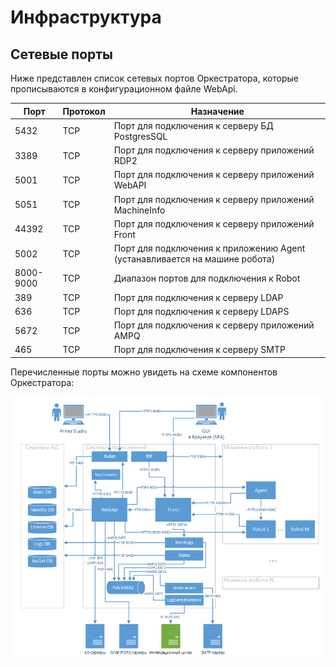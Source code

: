 # Инфраструктура

## Сетевые порты

Ниже представлен список сетевых портов Оркестратора, которые прописываются в конфигурационном файле WebApi. 

| Порт  | Протокол  | Назначение                                                                 | 
| ----- | --------- | -------------------------------------------------------------------------- |
| 5432  | TCP       | Порт для подключения к серверу БД PostgresSQL                              |
| 3389  | TCP       | Порт для подключения к серверу приложений RDP2                             |
| 5001  | TCP       | Порт для подключения к серверу приложений WebAPI                           |
| 5051  | TCP       | Порт для подключения к серверу приложений MachineInfo                      |
| 44392 | TCP       | Порт для подключения к серверу приложений Front                            |
| 5002  | TCP       | Порт для подключения к приложению Agent (устанавливается на машине робота) |
| 8000-9000  | TCP  | Диапазон портов для подключения к Robot                                    |
| 389   | TCP       | Порт для подключения к серверу LDAP                                        |
| 636   | TCP       | Порт для подключения к серверу LDAPS                                       |
| 5672  | TCP       | Порт для подключения к серверу приложений AMPQ                             |
| 465   | TCP       | Порт для подключения к серверу SMTP                                        |


Перечисленные порты можно увидеть на схеме компонентов Оркестратора:

![](<../.gitbook/assets/new-system-components.png>)



